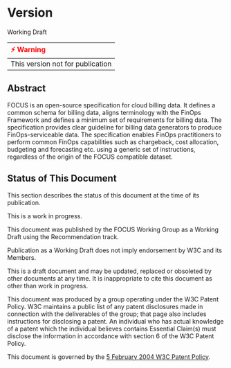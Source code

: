 # Version

Working Draft

| <span style="color:Red">&#x26A1; Warning</span>                                |
|:-------------------------------------------------------------------------------|
| This version not for publication                                               |

## Abstract

FOCUS is an open-source specification for cloud billing data. It defines a common schema for billing data, aligns terminology with the FinOps Framework and defines a minimum set of requirements for billing data. The specification provides clear guideline for billing data generators to produce FinOps-serviceable data. The specification enables FinOps practitioners to perform common FinOps capabilities such as chargeback, cost allocation, budgeting and forecasting etc. using a generic set of instructions, regardless of the origin of the FOCUS compatible dataset.

## Status of This Document

This section describes the status of this document at the time of its publication.

This is a work in progress.

This document was published by the FOCUS Working Group as a Working Draft using the Recommendation track.

Publication as a Working Draft does not imply endorsement by W3C and its Members.

This is a draft document and may be updated, replaced or obsoleted by other documents at any time. It is inappropriate to cite this document as other than work in progress.

This document was produced by a group operating under the W3C Patent Policy. W3C maintains a public list of any patent disclosures made in connection with the deliverables of the group; that page also includes instructions for disclosing a patent. An individual who has actual knowledge of a patent which the individual believes contains Essential Claim(s) must disclose the information in accordance with section 6 of the W3C Patent Policy.

This document is governed by the [5 February 2004 W3C Patent Policy](https://www.w3.org/Consortium/Patent-Policy-20040205/).

<div style="page-break-after: always"></div>

